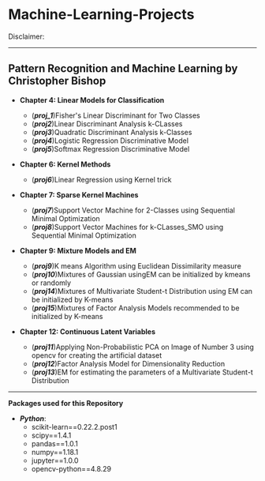 # Machine-Learning-Projects

Disclaimer: 

--------------------------------------------------------------------------------------------------------
## Pattern Recognition and Machine Learning by Christopher Bishop

   * **Chapter 4: Linear Models for Classification**
       * (***proj_1***)Fisher's Linear Discriminant for Two Classes
       * (***proj2***)Linear Discriminant Analysis k-CLasses
       * (***proj3***)Quadratic Discriminant Analysis k-Classes
       * (***proj4***)Logistic Regression Discriminative Model
       * (***proj5***)Softmax Regression Discriminative Model
       
   * **Chapter 6: Kernel Methods**
      * (***proj6***)Linear Regression using Kernel trick
      
   * **Chapter 7: Sparse Kernel Machines**
      * (***proj7***)Support Vector Machine for 2-Classes using Sequential Minimal Optimization
      * (***proj8***)Support Vector Machines for k-CLasses_SMO using Sequential Minimal Optimization
      
   * **Chapter 9: Mixture Models and EM**
      * (***proj9***)K means Algorithm using Euclidean Dissimilarity measure
      * (***proj10***)Mixtures of Gaussian usingEM can be initialized by kmeans or randomly
      * (***proj14***)Mixtures of Multivariate Student-t Distribution using EM can be initialized by K-means
      * (***proj15***)Mixtures of Factor Analysis Models recommended to be initialized by K-means
      
   * **Chapter 12: Continuous Latent Variables**
      * (***proj11***)Applying Non-Probabilistic PCA on Image of Number 3 using opencv for creating the artificial dataset
      * (***proj12***)Factor Analysis Model for Dimensionality Reduction
      * (***proj13***)EM for estimating the parameters of a Multivariate Student-t Distribution
    
--------------------------------------------------------------------------------------------------------
**Packages used for this Repository**
  * ***Python***:
    * scikit-learn==0.22.2.post1
    * scipy==1.4.1
    * pandas==1.0.1
    * numpy==1.18.1
    * jupyter==1.0.0
    * opencv-python==4.8.29    
